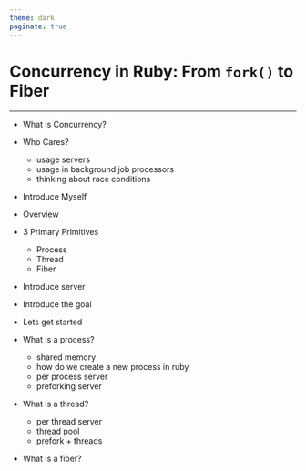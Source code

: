 ```yaml
---
theme: dark
paginate: true
---
```


# Concurrency in Ruby: From `fork()` to Fiber

---

- What is Concurrency?
- Who Cares?
  - usage servers
  - usage in background job processors
  - thinking about race conditions
- Introduce Myself
- Overview
- 3 Primary Primitives
  - Process
  - Thread
  - Fiber
- Introduce server
- Introduce the goal
- Lets get started

- What is a process?
  - shared memory
  - how do we create a new process in ruby
  - per process server
  - preforking server

- What is a thread?
  - per thread server
  - thread pool
  - prefork + threads

- What is a fiber?

